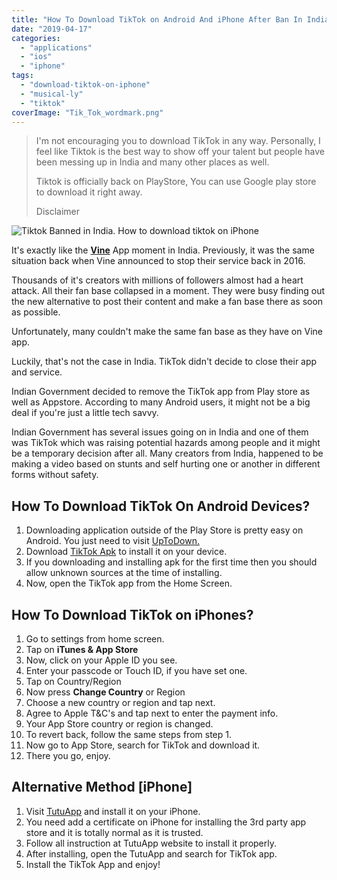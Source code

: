 ```yaml
---
title: "How To Download TikTok on Android And iPhone After Ban In India"
date: "2019-04-17"
categories: 
  - "applications"
  - "ios"
  - "iphone"
tags: 
  - "download-tiktok-on-iphone"
  - "musical-ly"
  - "tiktok"
coverImage: "Tik_Tok_wordmark.png"
---
```


> I'm not encouraging you to download TikTok in any way. Personally, I feel like Tiktok is the best way to show off your talent but people have been messing up in India and many other places as well.
> 
> Tiktok is officially back on PlayStore, You can use Google play store to download it right away.
> 
> Disclaimer

![Tiktok Banned in India. How to download tiktok on iPhone](posts/2019/04/images/Tik_Tok_wordmark-1024x328.png)

It's exactly like the **[Vine](https://www.theverge.com/2016/10/28/13456208/why-vine-died-twitter-shutdown)** App moment in India. Previously, it was the same situation back when Vine announced to stop their service back in 2016.

Thousands of it's creators with millions of followers almost had a heart attack. All their fan base collapsed in a moment. They were busy finding out the new alternative to post their content and make a fan base there as soon as possible.

Unfortunately, many couldn't make the same fan base as they have on Vine app.

Luckily, that's not the case in India. TikTok didn't decide to close their app and service.

Indian Government decided to remove the TikTok app from Play store as well as Appstore. According to many Android users, it might not be a big deal if you're just a little tech savvy.

Indian Government has several issues going on in India and one of them was TikTok which was raising potential hazards among people and it might be a temporary decision after all. Many creators from India, happened to be making a video based on stunts and self hurting one or another in different forms without safety.

## How To Download TikTok On Android Devices?

1. Downloading application outside of the Play Store is pretty easy on Android. You just need to visit [UpToDown.](https://tik-tok.en.uptodown.com/android)
2. Download [TikTok Apk](https://tik-tok.en.uptodown.com/android) to install it on your device.
3. If you downloading and installing apk for the first time then you should allow unknown sources at the time of installing.
4. Now, open the TikTok app from the Home Screen.

## How To Download TikTok on iPhones?

1. Go to settings from home screen.
2. Tap on **iTunes & App Store**
3. Now, click on your Apple ID you see.
4. Enter your passcode or Touch ID, if you have set one.
5. Tap on Country/Region
6. Now press **Change Country** or Region
7. Choose a new country or region and tap next.
8. Agree to Apple T&C's and tap next to enter the payment info.
9. Your App Store country or region is changed.
10. To revert back, follow the same steps from step 1.
11. Now go to App Store, search for TikTok and download it.
12. There you go, enjoy.

## Alternative Method \[iPhone\]

1. Visit [TutuApp](http://tutuapp.vip) and install it on your iPhone.
2. You need add a certificate on iPhone for installing the 3rd party app store and it is totally normal as it is trusted.
3. Follow all instruction at TutuApp website to install it properly.
4. After installing, open the TutuApp and search for TikTok app.
5. Install the TikTok App and enjoy!
